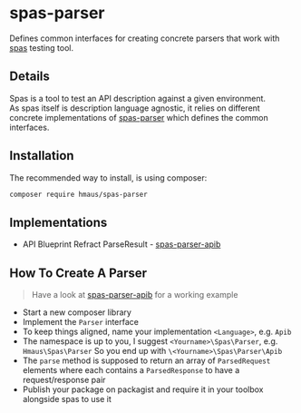 # spas-parser
Defines common interfaces for creating concrete parsers that work with 
[spas](https://github.com/hendrikmaus/spas) testing tool.

## Details
Spas is a tool to test an API description against a given environment.  
As spas itself is description language agnostic, it relies on different concrete implementations
of [spas-parser](https://github.com/hendrikmaus/spas-parser) which defines the common interfaces.

## Installation
The recommended way to install, is using composer:

```bash
composer require hmaus/spas-parser
```

## Implementations
- API Blueprint Refract ParseResult - [spas-parser-apib](https://github.com/hendrikmaus/spas-parser-apib)

## How To Create A Parser
> Have a look at [spas-parser-apib](https://github.com/hendrikmaus/spas-parser-apib) for a working example

- Start a new composer library
- Implement the `Parser` interface
- To keep things aligned, name your implementation `<Language>`, e.g. `Apib`
- The namespace is up to you, I suggest `<Yourname>\Spas\Parser`, e.g. `Hmaus\Spas\Parser`
  So you end up with `\<Yourname>\Spas\Parser\Apib`
- The `parse` method is supposed to return an array of `ParsedRequest` elements
  where each contains a `ParsedResponse` to have a request/response pair
- Publish your package on packagist and require it in your toolbox alongside spas to use it
